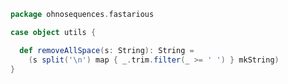 
```scala
package ohnosequences.fastarious

case object utils {

  def removeAllSpace(s: String): String =
    (s split('\n') map { _.trim.filter(_ >= ' ') } mkString)
}

```




[main/scala/fasta.scala]: fasta.scala.md
[main/scala/fastq.scala]: fastq.scala.md
[main/scala/utils.scala]: utils.scala.md
[test/scala/FastaTests.scala]: ../../test/scala/FastaTests.scala.md
[test/scala/FastqTests.scala]: ../../test/scala/FastqTests.scala.md